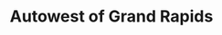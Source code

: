 ---
title: "Autowest of Grand Rapids"
url: /grand-rapids/autowest-of-grand-rapids/
shop: Autohaus
---